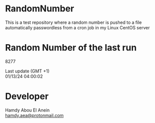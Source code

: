 # RandomNumber    
This is a test repository where a random number is pushed to a file automatically passwordless from a cron job in my Linux CentOS server    
# Random Number of the last run   
8277
      
Last update (GMT +1)    
01/13/24 04:00:02
# Developer    
Hamdy Abou El Anein   
hamdy.aea@protonmail.com
